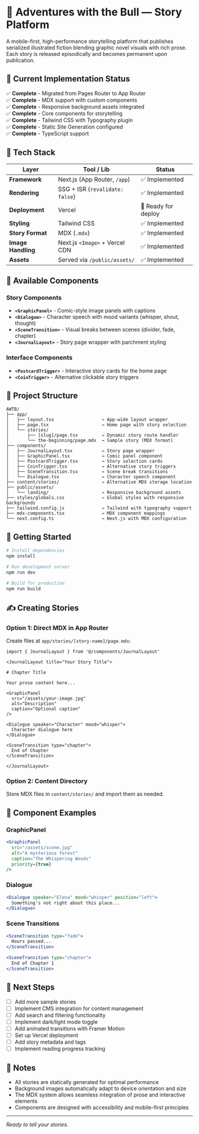 # 📖 Adventures with the Bull — Story Platform

A mobile-first, high-performance storytelling platform that publishes serialized illustrated fiction blending graphic novel visuals with rich prose. Each story is released episodically and becomes permanent upon publication.

## 🚀 Current Implementation Status

✅ **Complete** - Migrated from Pages Router to App Router  
✅ **Complete** - MDX support with custom components  
✅ **Complete** - Responsive background assets integrated  
✅ **Complete** - Core components for storytelling  
✅ **Complete** - Tailwind CSS with Typography plugin  
✅ **Complete** - Static Site Generation configured  
✅ **Complete** - TypeScript support  

## 🧱 Tech Stack

| Layer            | Tool / Lib                          | Status |
|------------------|-------------------------------------|--------|
| **Framework**     | Next.js (App Router, `/app`)        | ✅ Implemented |
| **Rendering**     | SSG + ISR (`revalidate: false`)     | ✅ Implemented |
| **Deployment**    | Vercel                              | 🔧 Ready for deploy |
| **Styling**       | Tailwind CSS                        | ✅ Implemented |
| **Story Format**  | MDX (`.mdx`)                        | ✅ Implemented |
| **Image Handling**| Next.js `<Image>` + Vercel CDN      | ✅ Implemented |
| **Assets**        | Served via `/public/assets/`        | ✅ Implemented |

## 🎨 Available Components

### Story Components
- **`<GraphicPanel>`** - Comic-style image panels with captions
- **`<Dialogue>`** - Character speech with mood variants (whisper, shout, thought)
- **`<SceneTransition>`** - Visual breaks between scenes (divider, fade, chapter)
- **`<JournalLayout>`** - Story page wrapper with parchment styling

### Interface Components  
- **`<PostcardTrigger>`** - Interactive story cards for the home page
- **`<CoinTrigger>`** - Alternative clickable story triggers

## 📁 Project Structure

```
AWTB/
├── app/
│   ├── layout.tsx                  → App-wide layout wrapper
│   ├── page.tsx                    → Home page with story selection
│   └── stories/
│       ├── [slug]/page.tsx         → Dynamic story route handler
│       └── the-beginning/page.mdx  → Sample story (MDX format)
├── components/
│   ├── JournalLayout.tsx           → Story page wrapper
│   ├── GraphicPanel.tsx            → Comic panel component
│   ├── PostcardTrigger.tsx         → Story selection cards
│   ├── CoinTrigger.tsx             → Alternative story triggers
│   ├── SceneTransition.tsx         → Scene break transitions
│   └── Dialogue.tsx                → Character speech component
├── content/stories/                → Alternative MDX storage location
├── public/assets/
│   └── landing/                    → Responsive background assets
├── styles/globals.css              → Global styles with responsive backgrounds
├── tailwind.config.js              → Tailwind with typography support
├── mdx-components.tsx              → MDX component mappings
└── next.config.ts                  → Next.js with MDX configuration
```

## 🎯 Getting Started

```bash
# Install dependencies
npm install

# Run development server
npm run dev

# Build for production
npm run build
```

## ✍️ Creating Stories

### Option 1: Direct MDX in App Router
Create files at `app/stories/[story-name]/page.mdx`:

```mdx
import { JournalLayout } from '@/components/JournalLayout'

<JournalLayout title="Your Story Title">

# Chapter Title

Your prose content here...

<GraphicPanel 
  src="/assets/your-image.jpg" 
  alt="Description" 
  caption="Optional caption"
/>

<Dialogue speaker="Character" mood="whisper">
  Character dialogue here
</Dialogue>

<SceneTransition type="chapter">
  End of Chapter
</SceneTransition>

</JournalLayout>
```

### Option 2: Content Directory
Store MDX files in `content/stories/` and import them as needed.

## 🎨 Component Examples

### GraphicPanel
```jsx
<GraphicPanel 
  src="/assets/scene.jpg" 
  alt="A mysterious forest"
  caption="The Whispering Woods"
  priority={true}
/>
```

### Dialogue
```jsx
<Dialogue speaker="Elena" mood="whisper" position="left">
  Something's not right about this place...
</Dialogue>
```

### Scene Transitions
```jsx
<SceneTransition type="fade">
  Hours passed...
</SceneTransition>

<SceneTransition type="chapter">
  End of Chapter 1
</SceneTransition>
```

## 🔄 Next Steps

- [ ] Add more sample stories
- [ ] Implement CMS integration for content management
- [ ] Add search and filtering functionality
- [ ] Implement dark/light mode toggle
- [ ] Add animated transitions with Framer Motion
- [ ] Set up Vercel deployment
- [ ] Add story metadata and tags
- [ ] Implement reading progress tracking

## 📝 Notes

- All stories are statically generated for optimal performance
- Background images automatically adapt to device orientation and size
- The MDX system allows seamless integration of prose and interactive elements
- Components are designed with accessibility and mobile-first principles

---

*Ready to tell your stories.*
